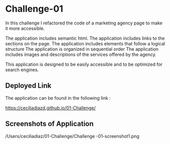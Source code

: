 # Challenge-01

In this challenge I refactored the code of a marketing agency page to make it more accessible. 

The application includes semantic html.
The application includes links to the sections on the page.
The application includes elements that follow a logical structure 
The application is organized in sequential order
The application includes images and descriptions of the services offered by the agency. 



This application is designed to be easily accessible and to be optimized for search engines.


## Deployed Link 

The application can be found in the following link :

https://ceciliadiazd.github.io/01-Challenge/


## Screenshots of Application 

/Users/ceciliadiaz/01-Challenge/Challenge -01-screenshot1.png